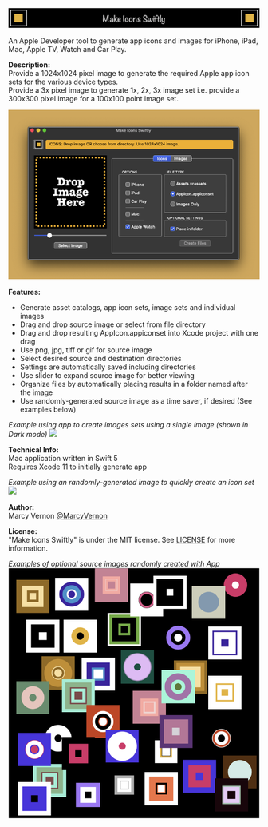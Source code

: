 ![](GitHub-Images/Logo.png) 

An Apple Developer tool to generate app icons and images for iPhone, iPad, Mac, Apple TV, Watch and Car Play.

**Description:** \
Provide a 1024x1024 pixel image to generate the required Apple app icon sets for the various device types. \
Provide a 3x pixel image to generate 1x, 2x, 3x image set i.e. provide a 300x300 pixel image for a 100x100 point image set. 

![](GitHub-Images/ScreenShot.png) 

**Features:** 
- Generate asset catalogs, app icon sets, image sets and individual images
- Drag and drop source image or select from file directory
- Drag and drop resulting AppIcon.appiconset into Xcode project with one drag
- Use png, jpg, tiff or gif for source image
- Select desired source and destination directories
- Settings are automatically saved including directories
- Use slider to expand source image for better viewing
- Organize files by automatically placing results in a folder named after the image
- Use randomly-generated source image as a time saver, if desired (See examples below)

*Example using app to create images sets using a single image (shown in Dark mode)*
![](GitHub-Images/MIS1.gif)

**Technical Info:** \
Mac application written in Swift 5 \
Requires Xcode 11 to initially generate app

*Example using an randomly-generated image to quickly create an icon set*
![](GitHub-Images/MIS2.gif)

**Author:** \
Marcy Vernon [@MarcyVernon](https://twitter.com/MarcyVernon)

**License:** \
"Make Icons Swiftly" is under the MIT license. See [LICENSE](/Blob/Master/LICENSE) for more information.

*Examples of optional source images randomly created with App*
![](GitHub-Images/EasterEgg.png)

